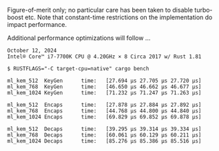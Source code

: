 Figure-of-merit only; no particular care has been taken to disable turbo-boost etc.
Note that constant-time restrictions on the implementation do impact performance.

Additional performance optimizations will follow ...

~~~
October 12, 2024
Intel® Core™ i7-7700K CPU @ 4.20GHz × 8 Circa 2017 w/ Rust 1.81

$ RUSTFLAGS="-C target-cpu=native" cargo bench

ml_kem_512  KeyGen      time:   [27.694 µs 27.705 µs 27.720 µs]
ml_kem_768  KeyGen      time:   [46.650 µs 46.662 µs 46.677 µs]
ml_kem_1024 KeyGen      time:   [71.232 µs 71.247 µs 71.263 µs]

ml_kem_512  Encaps      time:   [27.878 µs 27.884 µs 27.892 µs]
ml_kem_768  Encaps      time:   [44.768 µs 44.800 µs 44.840 µs]
ml_kem_1024 Encaps      time:   [69.829 µs 69.852 µs 69.878 µs]

ml_kem_512  Decaps      time:   [39.295 µs 39.314 µs 39.334 µs]
ml_kem_768  Decaps      time:   [60.061 µs 60.129 µs 60.211 µs]
ml_kem_1024 Decaps      time:   [85.276 µs 85.386 µs 85.516 µs]
~~~
